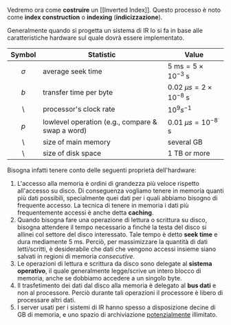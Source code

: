 Vedremo ora come **costruire** un [[Inverted Index]].
Questo processo è noto come **index construction** o **indexing** (**indicizzazione**).

Generalmente quando si progetta un sistema di IR lo si fa in base alle caratteristiche hardware sul quale dovrà essere implementato.

Symbol | Statistic | Value
:---:|---|---
$\sigma$ | average seek time | $5 \text{ ms} = 5 \times 10^{-3} \text{ s}$
$b$ | transfer time per byte | $0.02 \; \mu s = 2 \times 10^{-8} \text{ s}$
\ | processor's clock rate | $10^9 s^{-1}$
$p$ | lowlevel operation (e.g., compare & swap a word) | $0.01 \; \mu s = 10^{-8} \text{ s}$
\ | size of main memory | several GB
\ | size of disk space | 1 TB or more

Bisogna infatti tenere conto delle seguenti proprietà dell'hardware:
1. L'accesso alla memoria è ordini di grandezza più veloce rispetto all'accesso su disco. Di conseguenza vogliamo tenere in memoria quanti più dati possibili, specialmente quei dati per i quali abbiamo bisogno di frequente accesso. La tecnica di tenere in memoria i dati più frequentemente accessi è anche detta **caching**.
2. Quando bisogna fare una operazione di lettura o scrittura su disco, bisogna attendere il tempo necessario a finché la testa del disco si allinei col settore del disco interessato. Tale tempo è detto **seek time** e dura mediamente 5 ms. Perciò, per massimizzare la quantità di dati letti/scritti, è desiderabile che dati che vengono accessi insieme siano salvati in regioni di memoria *consecutive*.
3. Le operazioni di lettura e scrittura da disco sono delegate al **sistema operativo**, il quale generalmente legge/scrive un intero blocco di memoria, anche se dobbiamo accedere a un singolo byte.
4. Il trasfetimento dei dati dal disco alla memoria è delegato al **bus dati** e non al processore. Perciò durante tali operazioni il processore è libero di processare altri dati.
5. I server usati per i sistemi di IR hanno spesso a disposizione decine di GB di memoria, e uno spazio di archiviazione <u>potenzialmente</u> illimitato.

